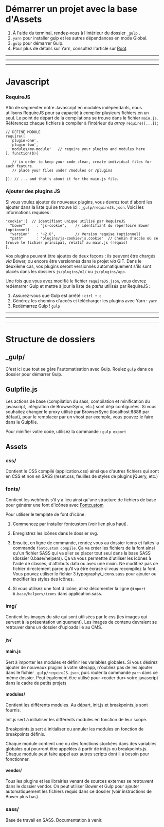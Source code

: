 Démarrer un projet avec la base d'Assets
=========================================

1. À l'aide du terminal, rendez-vous à l'intérieur du dossier `_gulp` .
2. `yarn` pour installer gulp et les autres dépendances en mode Global.
3. `gulp` pour démarrer Gulp.
4. Pour plus de détails sur Yarn, consultez l'article sur [Root](http://root.o2web.ca/base-dassets-transition-vers-yarn/).

------
------
------

Javascript
==========

### RequireJS
Afin de segmenter notre Javascript en modules indépendants, nous utilisons RequireJS pour sa capacité à compiler plusieurs fichiers en un seul. 
Le point de départ de la compilations se trouve dans le fichier `main.js`. Référencez chaque fichiers à compiler à l'intérieur du _array_ `require([...])`;

```
// DEFINE MODULE
require([
  'plugin-one',
  'plugin-two',
  'modules/my-module'   // require your plugins and modules here
], function($){

   // in order to keep your code clean, create individual files for each feature.
   // place your files under /modules or /plugins

}); // ... and that's about it for the main.js file.
```

### Ajouter des plugins JS

Si vous voulez ajouter de nouveaux plugins, vous devrez tout d'abord les ajouter dans la liste qui se trouve ici : `_gulp/requireJS.json`. 
Voici les informations requises : 

```
"cookie":{  // identifiant unique utilisé par RequireJS 
  "bower"     : "js-cookie",    // identifiant du répertoire Bower (optionnel)
  "version"   : "~2.0",         // Version requise (optionnel)
  "path"      : "plugins/js-cookie/js.cookie"  // Chemin d'accès où se trouve le fichier principal, relatif au main.js (requis)
},
```

Vos plugins peuvent être ajoutés de deux façons : ils peuvent être chargés _via_ Bower, ou encore être versionnés dans le projet _via_ GIT. 
Dans le deuxième cas, vos plugins seront versionnés automatiquement s'ils sont placés dans les dossiers `js/plugins/o2/` ou `js/plugins/app`.

Une fois que vous avez modifié le fichier `requireJS.json`, vous devrez redémarrer Gulp et mettre à jour la liste de _paths_ utilisés par RequireJS :

1. Assurez-vous que Gulp est arrêté : `ctrl + c`
2. Générez les chemins d'accès et télécharger les plugins avec Yarn : `yarn`
3. Redémarrez Gulp ! `gulp`

------
------
------


Structure de dossiers
=====================

_gulp/
-----

C'est ici que tout se gère l'automatisation avec Gulp.
Roulez `gulp` dans ce dossier pour démarrer Gulp.


Gulpfile.js
-----------

Les actions de base (compilation du sass, compilation et minification du javascript, intégration de BrowserSync, etc.) sont déjà configurées.
Si vous souhaitez changer le proxy utilisé par BrowserSync (localhost:8888 par défaut), pour le remplacer par un vhost par exemple, vous pouvez le faire dans le Gulpfile.

Pour minifier votre code, utilisez la commande : `gulp export`


Assets
------

### css/

Contient le CSS compilé (application.css) ainsi que d'autres fichiers qui sont en CSS et non en SASS (reset.css, feuilles de styles de plugins jQuery, etc.)

### fonts/

Contient les webfonts s'il y a lieu ainsi qu'une structure de fichiers de base pour générer une font d'icônes avec [Fontcustom](http://fontcustom.com/)

Pour utiliser le template de font d'icône:

1. Commencez par installer fontcustom (voir lien plus haut).

2. Enregistrez les icônes dans le dossier svg.

3. Ensuite, en ligne de commande, rendez vous au dossier icons et faites la commande `fontcustom compile`. Ça va créer les fichiers de la font ainsi qu'un fichier SASS qui va aller se placer tout seul dans la base SASS (dossier 0.base/helpers). Ça va vous permettre d'utiliser les icônes à l'aide de classes, d'attributs data ou avec une mixin. Ne modifiez pas ce fichier directement parce qu'il va être écrasé si vous recompilez la font. Vous pouvez utiliser le fichier 3.typography/_icons.sass pour ajouter ou modifier les styles des icônes.

4. Si vous utilisez une font d'icône, allez décomenter la ligne `@import 0.base/helpers/icons` dans application.sass.

### img/

Contient les images du site qui sont utilisées par le css (les images qui servent à la présentation uniquement). Les images de contenu devraient se retrouver dans un dossier d'uploads lié au CMS.

### js/

#### main.js

Sert à importer les modules et définir les variables globales.
Si vous désirez ajouter de nouveaux plugins à votre site/app, n'oubliez pas de les ajouter dans le fichier `_gulp/requireJS.json`, puis rouler la commande `yarn` dans ce même dossier.
Peut également être utilisé pour «coder dur» votre javascript dans le cadre de petits projets

#### modules/

Contient les différents modules. Au départ, init.js et breakpoints.js sont fournis.

Init.js sert à initialiser les différents modules en fonction de leur scope.

Breakpoints.js sert à initialiser ou annuler les modules en fonction de breakpoints définis.

Chaque module contient une ou des fonctions stockées dans des variables globales qui pourront être appelées à partir de init.js ou breakpoints.js. Chaque module peut faire appel aux autres scripts dont il a besoin pour fonctionner.

#### vendor/

Tous les plugins et les librairies venant de sources externes se retrouvent dans le dossier vendor. On peut utiliser Bower et Gulp pour ajouter automatiquement les fichiers requis dans ce dossier (voir instructions de Bower plus bas).

### sass/

Base de travail en SASS. Documentation à venir.
